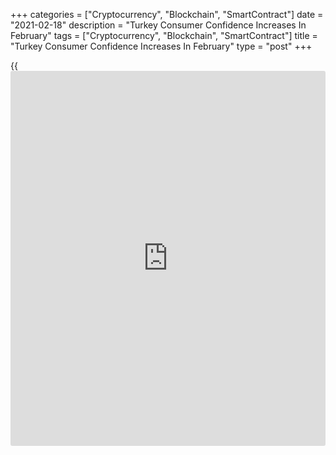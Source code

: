 +++
categories = ["Cryptocurrency", "Blockchain", "SmartContract"]
date = "2021-02-18"
description = "Turkey Consumer Confidence Increases In February"
tags = ["Cryptocurrency", "Blockchain", "SmartContract"]
title = "Turkey Consumer Confidence Increases In February"
type = "post"
+++

{{<iframe id="large-banner" src="https://www.bounty.group/#slide=27.0" width="100%" height="600" scrolling="no" style="border: 0px solid rgb(216, 221, 230); border-radius: 3px;">}}

Turkey's consumer confidence grew in February, survey results from the
Turkish Statistical Institute showed on Thursday.

The consumer confidence index rose to 84.5 in February from 83.3 in
January.

The survey was carried out in cooperation with the Turkish Statistical
Institute and the Central Bank of the Republic of Turkey.

The assessment of the present financial situation of household rose to
66.3 in February from 63.7 in January.

The financial situation expectation of households increased to 84.5 in
February from 83.8 in the previous month.

The general economic situation expectation index surged to 91.7 in
February from 88.2 in the prior month.

Assessment on spending money on durable goods index over next 12 months
declined to 95.5 from 97.3 in January.

For comments and feedback [contact](https://www.playgroundfx.com/contact/): editorial@rtt[news](https://www.letsplayfx.com/blog/forex-news-website/).com

[Economic News][1]

 **What parts of the world are seeing the best (and worst) economic
performances lately? Click[here][2] to check out our [Econ Scorecard][2]
and find out! See up-to-the-moment [ranking](https://www.playgroundfx.com/blog/crypto-exchange-ranking/)s for the best and worst
performers in [GDP][3], [unemployment rate][4], [inflation][5] and much
more.**

   1. www.rtt[news](https://www.letsplayfx.com/blog/forex-news-website/).com/Content/EconomicNews.aspx
   2. www.rtt[news](https://www.letsplayfx.com/blog/forex-news-website/).com/economic-scorecard/world-rank/PPI/highest-performance.aspx
   3. www.rtt[news](https://www.letsplayfx.com/blog/forex-news-website/).com/economic-scorecard/world-rank/GDP/highest-performance.aspx
   4. www.rtt[news](https://www.letsplayfx.com/blog/forex-news-website/).com/economic-scorecard/world-rank/unemployment-rate/lowest-performance.aspx
   5. www.rtt[news](https://www.letsplayfx.com/blog/forex-news-website/).com/economic-scorecard/world-rank/CPI/highest-performance.aspx